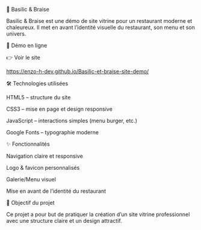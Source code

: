 🍃 Basilic & Braise

Basilic & Braise est une démo de site vitrine pour un restaurant moderne et chaleureux.
Il met en avant l’identité visuelle du restaurant, son menu et son univers.

🚀 Démo en ligne

👉 Voir le site

https://enzo-h-dev.github.io/Basilic-et-braise-site-demo/

🛠️ Technologies utilisées

HTML5 – structure du site

CSS3 – mise en page et design responsive

JavaScript – interactions simples (menu burger, etc.)

Google Fonts – typographie moderne

✨ Fonctionnalités

Navigation claire et responsive

Logo & favicon personnalisés

Galerie/Menu visuel

Mise en avant de l’identité du restaurant

📌 Objectif du projet

Ce projet a pour but de pratiquer la création d’un site vitrine professionnel avec une structure claire et un design attractif.
